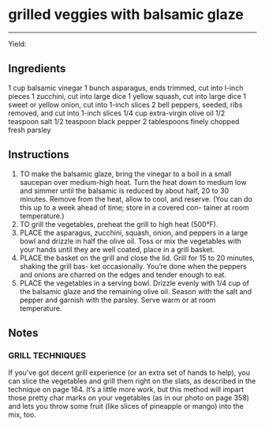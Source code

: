 # grilled veggies with balsamic glaze
---
Yield: 

## Ingredients
1 cup balsamic vinegar
1 bunch asparagus, ends trimmed, cut into
l-inch pieces
1 zucchini, cut into large dice
1 yellow squash, cut into large dice
1 sweet or yellow onion, cut into 1-inch slices
2 bell peppers, seeded, ribs removed, and
cut into 1-inch slices
1/4 cup extra-virgin olive oil
1/2 teaspoon salt
1/2 teaspoon black pepper
2 tablespoons finely chopped fresh parsley

## Instructions
1. TO make the balsamic glaze, bring the vinegar
to a boil in a small saucepan over medium-high
heat. Turn the heat down to medium low and
simmer until the balsamic is reduced by about
half, 20 to 30 minutes. Remove from the heat,
allow to cool, and reserve. (You can do this up to
a week ahead of time; store in a covered con-
tainer at room temperature.)
2. TO grill the vegetables, preheat the grill to high
heat (500°F).
3. PLACE the asparagus, zucchini, squash, onion,
and peppers in a large bowl and drizzle in half
the olive oil. Toss or mix the vegetables with
your hands until they are well coated, place in a
grill basket.
4. PLACE the basket on the grill and close the lid.
Grill for 15 to 20 minutes, shaking the grill bas-
ket occasionally. You’re done when the peppers
and onions are charred on the edges and tender
enough to eat.
5. PLACE the vegetables in a serving bowl. Drizzle
evenly with 1/4 cup of the balsamic glaze and
the remaining olive oil. Season with the salt
and pepper and garnish with the parsley. Serve
warm or at room temperature.


## Notes

### GRILL TECHNIQUES 
If you've got decent grill
experience (or an extra set of hands to help), you
can slice the vegetables and grill them right on the
slats, as described in the technique on page 164.
It’s a little more work, but this method will impart
those pretty char marks on your vegetables (as in
our photo on page 358) and lets you throw some
fruit (like slices of pineapple or mango) into the
mix, too.